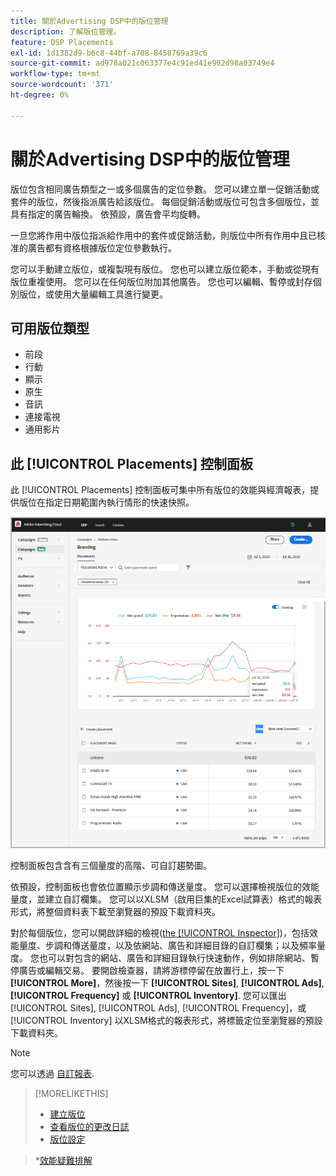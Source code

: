 ```yaml
---
title: 關於Advertising DSP中的版位管理
description: 了解版位管理。
feature: DSP Placements
exl-id: 1d1382d9-b6c8-44bf-a708-8458769a39c6
source-git-commit: ad978a021c063377e4c91ed41e902d98a03749e4
workflow-type: tm+mt
source-wordcount: '371'
ht-degree: 0%

---
```


# 關於Advertising DSP中的版位管理

版位包含相同廣告類型之一或多個廣告的定位參數。 您可以建立單一促銷活動或套件的版位，然後指派廣告給該版位。 每個促銷活動或版位可包含多個版位，並具有指定的廣告輪換。 依預設，廣告會平均旋轉。

一旦您將作用中版位指派給作用中的套件或促銷活動，則版位中所有作用中且已核准的廣告都有資格根據版位定位參數執行。

您可以手動建立版位，或複製現有版位。 您也可以建立版位範本，手動或從現有版位重複使用。 您可以在任何版位附加其他廣告。 您也可以編輯、暫停或封存個別版位，或使用大量編輯工具進行變更。

## 可用版位類型

* 前段
* 行動
* 顯示
* 原生
* 音訊
* 連接電視
* 通用影片

## 此 [!UICONTROL Placements] 控制面板

此 [!UICONTROL Placements] 控制面板可集中所有版位的效能與經濟報表，提供版位在指定日期範圍內執行情形的快速快照。

![版位控制面板](/help/dsp/assets/placement-dashboard.png)

控制面板包含含有三個量度的高階、可自訂趨勢圖。

依預設，控制面板也會依位置顯示步調和傳送量度。 您可以選擇檢視版位的效能量度，並建立自訂欄集。 您可以以XLSM（啟用巨集的Excel試算表）格式的報表形式，將整個資料表下載至瀏覽器的預設下載資料夾。

對於每個版位，您可以開啟詳細的檢視([the [!UICONTROL Inspector]](/help/dsp/campaign-management/reports/campaign-reports-about.md))，包括效能量度、步調和傳送量度，以及依網站、廣告和詳細目錄的自訂欄集；以及頻率量度。 您也可以對包含的網站、廣告和詳細目錄執行快速動作，例如排除網站、暫停廣告或編輯交易。 要開啟檢查器，請將游標停留在放置行上，按一下 **[!UICONTROL More]**，然後按一下 **[!UICONTROL Sites]**, **[!UICONTROL Ads]**, **[!UICONTROL Frequency]** 或 **[!UICONTROL Inventory]**. 您可以匯出 [!UICONTROL Sites], [!UICONTROL Ads], [!UICONTROL Frequency]，或 [!UICONTROL Inventory]  以XLSM格式的報表形式，將標籤定位至瀏覽器的預設下載資料夾。

>[!NOTE]
>
>您可以透過 [自訂報表](/help/dsp/reports/report-about.md).

>[!MORELIKETHIS]
>
>* [建立版位](placement-create.md)
>* [查看版位的更改日誌](placement-change-log.md)
>* [版位設定](placement-settings.md)

   >*[效能疑難排解](/help/dsp/optimization/troubleshooting-performance.md)

